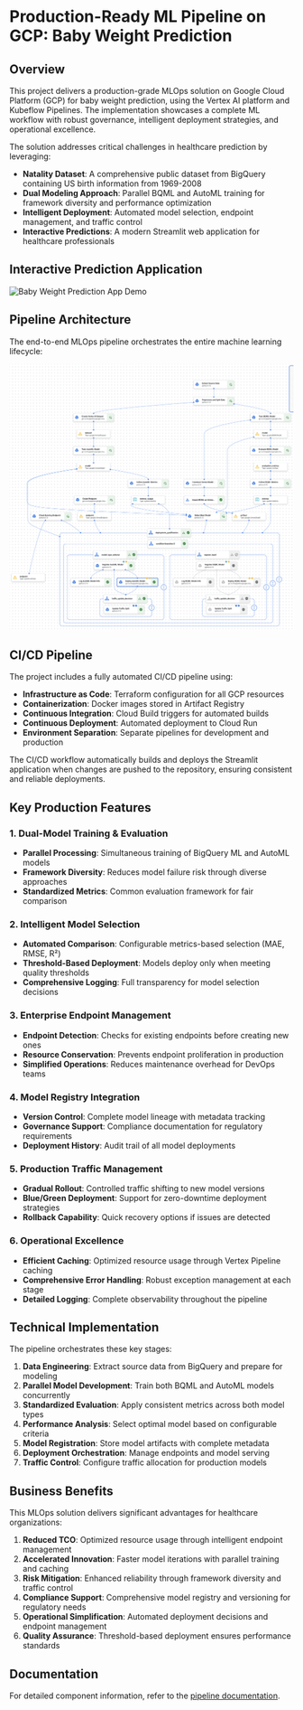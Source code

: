 # Production-Ready ML Pipeline on GCP: Baby Weight Prediction

## Overview
This project delivers a production-grade MLOps solution on Google Cloud Platform (GCP) for baby weight prediction, using the Vertex AI platform and Kubeflow Pipelines. The implementation showcases a complete ML workflow with robust governance, intelligent deployment strategies, and operational excellence.

The solution addresses critical challenges in healthcare prediction by leveraging:

- **Natality Dataset**: A comprehensive public dataset from BigQuery containing US birth information from 1969-2008
- **Dual Modeling Approach**: Parallel BQML and AutoML training for framework diversity and performance optimization
- **Intelligent Deployment**: Automated model selection, endpoint management, and traffic control
- **Interactive Predictions**: A modern Streamlit web application for healthcare professionals

## Interactive Prediction Application
![Baby Weight Prediction App Demo](img/streamlit_baby_25.gif)

## Pipeline Architecture
The end-to-end MLOps pipeline orchestrates the entire machine learning lifecycle:

![Vertex AI Pipeline Architecture](img/final_pipeline.png)

## CI/CD Pipeline
The project includes a fully automated CI/CD pipeline using:

- **Infrastructure as Code**: Terraform configuration for all GCP resources
- **Containerization**: Docker images stored in Artifact Registry
- **Continuous Integration**: Cloud Build triggers for automated builds
- **Continuous Deployment**: Automated deployment to Cloud Run
- **Environment Separation**: Separate pipelines for development and production

The CI/CD workflow automatically builds and deploys the Streamlit application when changes are pushed to the repository, ensuring consistent and reliable deployments.

## Key Production Features

### 1. Dual-Model Training & Evaluation
- **Parallel Processing**: Simultaneous training of BigQuery ML and AutoML models
- **Framework Diversity**: Reduces model failure risk through diverse approaches
- **Standardized Metrics**: Common evaluation framework for fair comparison

### 2. Intelligent Model Selection
- **Automated Comparison**: Configurable metrics-based selection (MAE, RMSE, R²)
- **Threshold-Based Deployment**: Models deploy only when meeting quality thresholds
- **Comprehensive Logging**: Full transparency for model selection decisions

### 3. Enterprise Endpoint Management
- **Endpoint Detection**: Checks for existing endpoints before creating new ones
- **Resource Conservation**: Prevents endpoint proliferation in production
- **Simplified Operations**: Reduces maintenance overhead for DevOps teams

### 4. Model Registry Integration
- **Version Control**: Complete model lineage with metadata tracking
- **Governance Support**: Compliance documentation for regulatory requirements
- **Deployment History**: Audit trail of all model deployments

### 5. Production Traffic Management
- **Gradual Rollout**: Controlled traffic shifting to new model versions
- **Blue/Green Deployment**: Support for zero-downtime deployment strategies
- **Rollback Capability**: Quick recovery options if issues are detected

### 6. Operational Excellence
- **Efficient Caching**: Optimized resource usage through Vertex Pipeline caching
- **Comprehensive Error Handling**: Robust exception management at each stage
- **Detailed Logging**: Complete observability throughout the pipeline

## Technical Implementation

The pipeline orchestrates these key stages:

1. **Data Engineering**: Extract source data from BigQuery and prepare for modeling
2. **Parallel Model Development**: Train both BQML and AutoML models concurrently
3. **Standardized Evaluation**: Apply consistent metrics across both model types
4. **Performance Analysis**: Select optimal model based on configurable criteria
5. **Model Registration**: Store model artifacts with complete metadata
6. **Deployment Orchestration**: Manage endpoints and model serving
7. **Traffic Control**: Configure traffic allocation for production models

## Business Benefits

This MLOps solution delivers significant advantages for healthcare organizations:

1. **Reduced TCO**: Optimized resource usage through intelligent endpoint management
2. **Accelerated Innovation**: Faster model iterations with parallel training and caching
3. **Risk Mitigation**: Enhanced reliability through framework diversity and traffic control
4. **Compliance Support**: Comprehensive model registry and versioning for regulatory needs
5. **Operational Simplification**: Automated deployment decisions and endpoint management
6. **Quality Assurance**: Threshold-based deployment ensures performance standards

## Documentation

For detailed component information, refer to the [pipeline documentation](pipeline.md).


